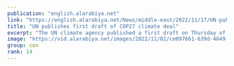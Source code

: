 ```yaml
---
publication: "english.alarabiya.net"
link: "https://english.alarabiya.net/News/middle-east/2022/11/17/UN-publishes-first-draft-of-COP27-climate-deal"
title: "UN publishes first draft of COP27 climate deal"
excerpt: "The UN climate agency published a first draft on Thursday of a hoped-for final agreement from the COP27 climate summit, repeating many of last year’s goals"
image: "https://vid.alarabiya.net/images/2022/11/02/ce097661-639d-4649-878a-108c0542e383/ce097661-639d-4649-878a-108c0542e383_16x9_600x338.JPG"
group: con
rank: 14
---
```

